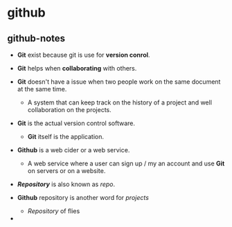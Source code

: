 # github

## github-notes

* **Git** exist because git is use for **version conrol**.
* **Git** helps when **collaborating** with others.
* **Git** doesn't have a issue when two people work on the same document at the same time.
   * A system that can keep track on the history of a project and well collaboration on the projects.
* **Git** is the actual version control software.
   * **Git** itself is the application.  
* **Github** is a web cider or a web service.
   * A web service where a user can sign up / my an account and use **Git** on servers or on a website. 

* _**Repository**_ is also known as _repo_.
* **Github** repository is another word for _projects_
   * _Repository_ of flies
* 















